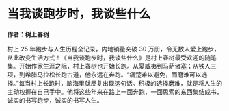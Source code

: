 # 当我谈跑步时，我谈些什么

**作者：树上春树**

村上 25 年跑步与人生历程全记录，内地销量突破 30 万册，令无数人爱上跑步，从此改变生活方式！《当我谈跑步时，我谈些什么》是村上春树最受欢迎的随笔集。开始作家生涯之际，村上春树也开始长跑。从夏威夷到马萨诸塞；从铁人三项，到希腊马拉松长跑古道，他永远在奔跑。“痛楚难以避免，而磨难可以选择。”每当村上长跑时，脑海里就反复出现这句话。积极的选择磨难，就是将人生的主动权握在自己手中。他将这些年来在路上一面奔跑，一面思索的东西集结成书，诚实的书写跑步，诚实的书写人生。
